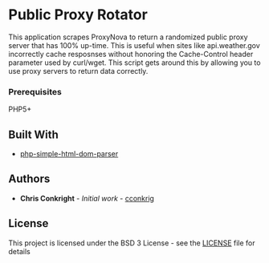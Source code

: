 # Public Proxy Rotator

This application scrapes ProxyNova to return a randomized public proxy server that has 100% up-time. This is useful when sites like api.weather.gov incorrectly cache resposnses without honoring the Cache-Control header parameter used by curl/wget.  This script gets around this by allowing you to use proxy servers to return data correctly.


### Prerequisites

PHP5+

## Built With

* [php-simple-html-dom-parser](https://sourceforge.net/projects/simplehtmldom/files/)

## Authors

* **Chris Conkright** - *Initial work* - [cconkrig](https://github.com/cconkrig)

## License

This project is licensed under the BSD 3 License - see the [LICENSE](LICENSE) file for details